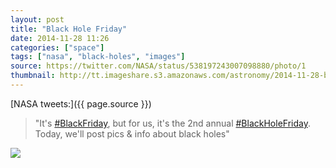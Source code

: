 ```yaml
---
layout: post
title: "Black Hole Friday"
date: 2014-11-28 11:26
categories: ["space"]
tags: ["nasa", "black-holes", "images"]
source: https://twitter.com/NASA/status/538197243007098880/photo/1
thumbnail: http://tt.imageshare.s3.amazonaws.com/astronomy/2014-11-28-black-hole-friday/B3gPRaTCcAEsTKX-thumb.jpg
---
```

[NASA tweets:]({{ page.source }})

> "It's [#BlackFriday](https://twitter.com/hashtag/BlackFriday?src=hash), but for us, it's the 2nd annual [#BlackHoleFriday](https://twitter.com/hashtag/BlackHoleFriday?src=hash). Today, we'll post pics & info about black holes"

![](http://tt.imageshare.s3.amazonaws.com/astronomy/2014-11-28-black-hole-friday/B3gPRaTCcAEsTKX.jpg)
